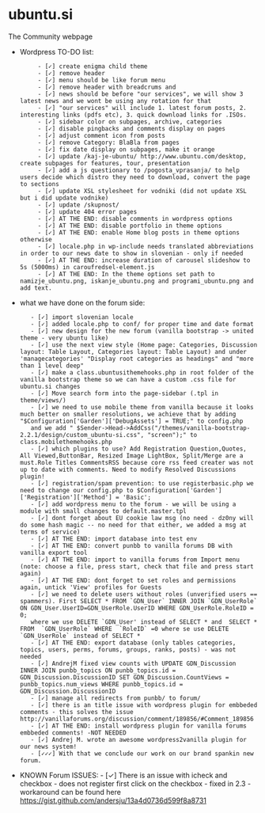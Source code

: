 ubuntu.si
=========

The Community webpage

* Wordpress TO-DO list:

           - [✓] create enigma child theme
           - [✓] remove header
           - [✓] menu should be like forum menu
           - [✓] remove header with breadcrums and
           - [✓] news should be before "our services", we will show 3 latest news and we wont be using any rotation for that
           - [✓] "our services" will include 1. latest forum posts, 2. interesting links (pdfs etc), 3. quick download links for .ISOs.
           - [✓] sidebar color on subpages, archive, categories
           - [✓] disable pingbacks and comments display on pages
           - [✓] adjust comment icon from posts
           - [✓] remove Category: BlaBla from pages
           - [✓] fix date display on subpages, make it orange
           - [✓] update /kaj-je-ubuntu/ http://www.ubuntu.com/desktop, create subpages for features, tour, presentation
           - [✓] add a js questionary to /pogosta_vprasanja/ to help users decide which distro they need to download, convert the page to sections
           - [✓] update XSL stylesheet for vodniki (did not update XSL but i did update vodnike)
           - [✓] update /skupnost/
           - [✓] update 404 error pages
           - [✓] AT THE END: disable comments in wordpress options
           - [✓] AT THE END: disable portfolio in theme options
           - [✓] AT THE END: enable Home blog posts in theme options otherwise
           - [✓] locale.php in wp-include needs translated abbreviations in order to our news date to show in slovenian - only if needed
           - [✓] AT THE END: increase duration of carousel slideshow to 5s (5000ms) in caroufredsel-element.js
           - [✓] AT THE END: In the theme options set path to namizje_ubuntu.png, iskanje_ubuntu.png and programi_ubuntu.png and add text.


* what we have done on the forum side:

         - [✓] import slovenian locale
         - [✓] added locale.php to conf/ for proper time and date format
         - [✓] new design for the new forum (vanilla bootstrap -> united theme - very ubuntu like)
         - [✓] use the next view style (Home page: Categories, Discussion layout: Table Layout, Categories layout: Table Layout) and under 'managecategories' "Display root categories as headings" and "more than 1 level deep"
         - [✓] make a class.ubuntusithemehooks.php in root folder of the vanilla bootstrap theme so we can have a custom .css file for ubuntu.si changes
         - [✓] Move search form into the page-sidebar (.tpl in theme/views/)
         - [✓] we need to use mobile theme from vanilla because it looks much better on smaller resolutions, we achieve that by adding "$Configuration['Garden']['DebugAssets'] = TRUE;" to config.php
         and we add " $Sender->Head->AddCss("/themes/vanilla-bootstrap-2.2.1/design/custom_ubuntu-si.css", "screen");" to class.mobilethemehooks.php
         - [✓] which plugins to use? Add Registration Question,Quotes, All Viewed,ButtonBar, Resized Image LightBox, Split/Merge are a must.Role Titles CommentsRSS because core rss feed creater was not up to date with comments. Need to modify Resolved Discussions plugin!
         - [✓] registration/spam prevention: to use registerbasic.php we need to change our config.php to $Configuration['Garden']['Registration']['Method'] = 'Basic';
         - [✓] add wordpress menu to the forum - we will be using a module with small changes to default.master.tpl
         - [✓] dont forget about EU cookie law msg (no need - dz0ny will do some hash magic -- no need for that either, we added a msg at terms of service)
         - [✓] AT THE END: import database into test env
         - [✓] AT THE END: convert punbb to vanilla forums DB with vanilla export tool
         - [✓] AT THE END: import to vanilla forums from Import menu (note: choose a file, press start, check that file and press start again)
         - [✓] AT THE END: dont forget to set roles and permissions again, untick 'View' profiles for Guests
         - [✓] we need to delete users without roles (unverified users == spammers). First SELECT * FROM `GDN_User` INNER JOIN `GDN_UserRole` ON GDN_User.UserID=GDN_UserRole.UserID WHERE GDN_UserRole.RoleID = 0;
         where we use DELETE `GDN_User' instead of SELECT * and  SELECT * FROM  `GDN_UserRole` WHERE  `RoleID` =0 where se use DELETE `GDN_UserRole` instead of SELECT *
         - [✓] AT THE END: export database (only tables categories, topics, users, perms, forums, groups, ranks, posts) - was not needed
         - [✓] AndrejM fixed view counts with UPDATE GDN_Discussion  INNER JOIN punbb_topics ON punbb_topics.id = GDN_Discussion.DiscussionID SET GDN_Discussion.CountViews = punbb_topics.num_views WHERE punbb_topics.id = GDN_Discussion.DiscussionID
         - [✓] manage all redirects from punbb/ to forum/
         - [✓] there is an title issue with wordpress plugin for embbeded comments - this solves the issue http://vanillaforums.org/discussion/comment/189856/#Comment_189856
         - [✓] AT THE END: install wordpress plugin for vanilla forums embbeded comments! -NOT NEEDED
         - [✓] Andrej M. wrote an awesome wordpress2vanilla plugin for our news system!
         - [✓✓✓] With that we conclude our work on our brand spankin new forum.

* KNOWN Forum ISSUES:
         - [✓]  There is an issue with icheck and checkbox - does not register first click on the checkbox - fixed in 2.3 - workaround can be found here https://gist.github.com/andersju/13a4d0736d599f8a8731
